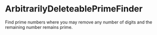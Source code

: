 # ArbitrarilyDeleteablePrimeFinder
Find prime numbers where you may remove any number of digits and the remaining number remains prime.
